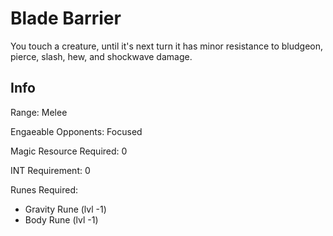 # Blade Barrier

You touch a creature, until it's next turn it has minor resistance to bludgeon, pierce, slash, hew, and shockwave damage.

## Info

Range: Melee

Engaeable Opponents: Focused

Magic Resource Required: 0

INT Requirement: 0

Runes Required:

- Gravity Rune (lvl -1)
- Body Rune (lvl -1)
